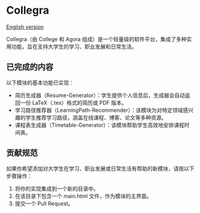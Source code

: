 # Collegra
[English version](README.md)

Collegra（由 College 和 Agora 组成）是一个轻量级的软件平台，集成了多种实用功能，旨在支持大学生的学习、职业发展和日常生活。

## 已完成的内容
以下模块的基本功能已实现：
* 简历生成器（Resume-Generator）：学生提供个人信息后，生成器会自动返回一份 LaTeX（.tex）格式的简历或 PDF 版本。
* 学习路径推荐器（LearningPath-Recommender）：该模块为对特定领域感兴趣的学生推荐学习路径，涵盖在线课程、博客、论文等多种资源。
* 课程表生成器（Timetable-Generator）：该模块帮助学生高效地安排课程时间表。

## 贡献规范
如果你希望添加对大学生在学习、职业发展或日常生活有帮助的新模块，请按以下步骤操作：
1. 将你的实现集成到一个新的目录中。
2. 在该目录下包含一个 main.html 文件，作为模块的主界面。
3. 提交一个 Pull Request。

